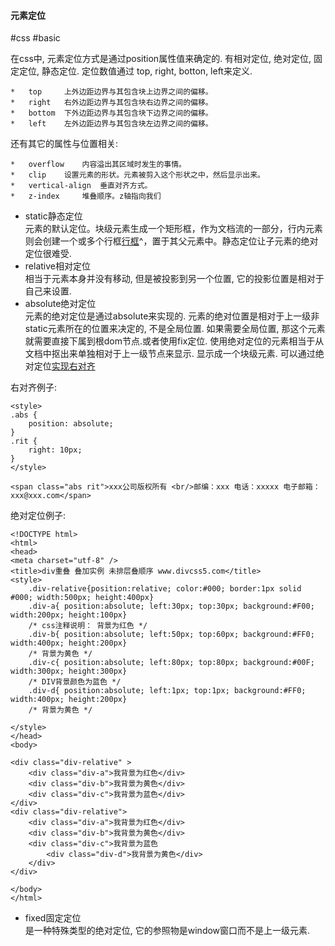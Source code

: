 #### 元素定位

#css #basic

在css中, 元素定位方式是通过position属性值来确定的. 有相对定位, 绝对定位, 固定定位, 静态定位. 
定位数值通过 top, right, botton, left来定义. 

```
*	top 	上外边距边界与其包含块上边界之间的偏移。
*	right 	右外边距边界与其包含块右边界之间的偏移。
*	bottom 	下外边距边界与其包含块下边界之间的偏移。
*	left 	左外边距边界与其包含块左边界之间的偏移。
```
还有其它的属性与位置相关: 
```
*	overflow 	内容溢出其区域时发生的事情。
*	clip 	设置元素的形状。元素被剪入这个形状之中，然后显示出来。
*	vertical-align 	垂直对齐方式。
*	z-index 	堆叠顺序。z轴指向我们
```

-  static静态定位  
    元素的默认定位。块级元素生成一个矩形框，作为文档流的一部分，行内元素则会创建一个或多个行框[行框](http://www.cnblogs.com/autismtune/p/5293281.html)^，置于其父元素中。静态定位让子元素的绝对定位很难受.
- relative相对定位  
    相当于元素本身并没有移动, 但是被投影到另一个位置, 它的投影位置是相对于自己来设置.
-  absolute绝对定位  
    元素的绝对定位是通过absolute来实现的. 元素的绝对位置是相对于上一级非static元素所在的位置来决定的, 不是全局位置. 如果需要全局位置, 那这个元素就需要直接下属到根dom节点.或者使用fix定位. 使用绝对定位的元素相当于从文档中抠出来单独相对于上一级节点来显示. 显示成一个块级元素. 可以通过绝对定位[实现右对齐](http://www.w3school.com.cn/css/css_align.asp)    

右对齐例子:
```
<style>
.abs {
	position: absolute;
}
.rit {
	right: 10px;
}
</style>

<span class="abs rit">xxx公司版权所有 <br/>邮编：xxx 电话：xxxxx 电子邮箱：xxx@xxx.com</span>
```

绝对定位例子:
```
<!DOCTYPE html> 
<html> 
<head> 
<meta charset="utf-8" /> 
<title>div重叠 叠加实例 未排层叠顺序 www.divcss5.com</title> 
<style> 
	.div-relative{position:relative; color:#000; border:1px solid #000; width:500px; height:400px} 
	.div-a{ position:absolute; left:30px; top:30px; background:#F00; width:200px; height:100px} 
	/* css注释说明： 背景为红色 */ 
	.div-b{ position:absolute; left:50px; top:60px; background:#FF0; width:400px; height:200px} 
	/* 背景为黄色 */ 
	.div-c{ position:absolute; left:80px; top:80px; background:#00F; width:300px; height:300px} 
	/* DIV背景颜色为蓝色 */ 
	.div-d{ position:absolute; left:1px; top:1px; background:#FF0; width:400px; height:200px} 
	/* 背景为黄色 */ 

</style> 
</head> 
<body> 

<div class="div-relative" > 
    <div class="div-a">我背景为红色</div> 
    <div class="div-b">我背景为黄色</div> 
    <div class="div-c">我背景为蓝色</div> 
</div> 
<div class="div-relative"> 
    <div class="div-a">我背景为红色</div> 
    <div class="div-b">我背景为黄色</div> 
    <div class="div-c">我背景为蓝色
        <div class="div-d">我背景为黄色</div> 
    </div> 
</div> 

</body> 
</html> 
```
* fixed固定定位  
    是一种特殊类型的绝对定位, 它的参照物是window窗口而不是上一级元素.
